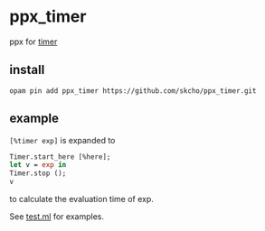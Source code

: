 # ppx_timer

ppx for [timer](https://github.com/skcho/timer)

## install

```
opam pin add ppx_timer https://github.com/skcho/ppx_timer.git
```

## example

`[%timer exp]` is expanded to

```ocaml
Timer.start_here [%here];
let v = exp in
Timer.stop ();
v
```
to calculate the evaluation time of exp.

See [test.ml](test/test.ml) for examples.
